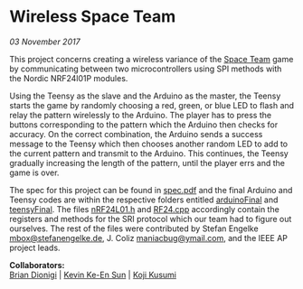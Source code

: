 # Wireless Space Team
*03 November 2017*

This project concerns creating a wireless variance of the [Space Team](https://play.google.com/store/apps/details?id=com.sleepingbeastgames.spaceteam) game by communicating between two microcontrollers using SPI methods with the Nordic NRF24l01P modules.
  
Using the Teensy as the slave and the Arduino as the master, the Teensy starts the game by randomly choosing a red, green, or blue LED to flash and relay the pattern wirelessly to the Arduino. The player has to press the buttons corresponding to the pattern which the Arduino then checks for accuracy. On the correct combination, the Arduino sends a success message to the Teensy which then chooses another random LED to add to the current pattern and transmit to the Arduino. This continues, the Teensy gradually increasing the length of the pattern, until the player errs and the game is over.

The spec for this project can be found in [spec.pdf](https://github.com/il-dionigi/IEEE_AP_WirelessSpaceTeam_RF24/blob/master/spec.pdf) and the final Arduino and Teensy codes are within the respective folders entitled [arduinoFinal](https://github.com/il-dionigi/IEEE_AP_WirelessSpaceTeam_RF24/tree/master/arduinoFinal) and [teensyFinal](https://github.com/il-dionigi/IEEE_AP_WirelessSpaceTeam_RF24/tree/master/teensyFinal). 
The files [nRF24L01.h](https://github.com/il-dionigi/IEEE_AP_WirelessSpaceTeam_RF24/blob/master/nRF24L01.h) and [RF24.cpp](https://github.com/il-dionigi/IEEE_AP_WirelessSpaceTeam_RF24/blob/master/RF24.cpp) accordingly contain the registers and methods for the SRI protocol which our team had to figure out ourselves. The rest of the files were contributed by  Stefan Engelke <mbox@stefanengelke.de>, J. Coliz <maniacbug@ymail.com>, and the IEEE AP project leads. 
  
**Collaborators:**  
[Brian Dionigi](https://github.com/il-dionigi) | [Kevin Ke-En Sun](https://github.com/inherentlyMalicious) | [Koji Kusumi](https://github.com/kojiboji)
